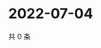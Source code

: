 # 2022-07-04

共 0 条

<!-- BEGIN WEIBO -->
<!-- 最后更新时间 Mon Jul 04 2022 00:20:00 GMT+0800 (China Standard Time) -->

<!-- END WEIBO -->
